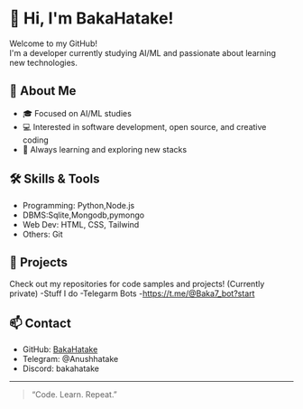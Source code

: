 # 👋 Hi, I'm BakaHatake!

Welcome to my GitHub!  
I'm a developer currently studying AI/ML and passionate about learning new technologies.

## 🚀 About Me
- 🎓 Focused on AI/ML studies
- 💻 Interested in software development, open source, and creative coding
- 🌱 Always learning and exploring new stacks

## 🛠️ Skills & Tools
- Programming: Python,Node.js
- DBMS:Sqlite,Mongodb,pymongo 
- Web Dev: HTML, CSS, Tailwind
- Others: Git

## 📂 Projects
Check out my repositories for code samples and projects! (Currently private)
-Stuff I do 
-Telegarm Bots
-https://t.me/@Baka7_bot?start

## 📫 Contact
- GitHub: [BakaHatake](https://github.com/BakaHatake)
- Telegram: @Anushhatake
- Discord: bakahatake

---

> “Code. Learn. Repeat.”

<!--
**BakaHatake/BakaHatake** is a ✨ _special_ ✨ repository because its `README.md` (this file) appears on your GitHub profile.

Here are some ideas to get you started:

- 🔭 I’m currently working on ...
- 🌱 I’m currently learning ...
- 👯 I’m looking to collaborate on ...
- 🤔 I’m looking for help with ...
- 💬 Ask me about ...
- 📫 How to reach me: ...
- 😄 Pronouns: ...
- ⚡ Fun fact: ...
-->
